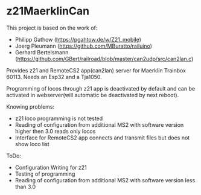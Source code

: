 # z21MaerklinCan

This project is based on the work of:
- Philipp Gathow (https://pgahtow.de/w/Z21_mobile)
- Joerg Pleumann (https://github.com/MBuratto/railuino)
- Gerhard Bertelsmann (https://github.com/GBert/railroad/blob/master/can2udp/src/can2lan.c)

Provides z21 and RemoteCS2 app(can2lan) server for Maerklin Trainbox 60113. Needs an Esp32 and a Tja1050.

Programming of locos through z21 app is deactivated by default and can be activated in webserver(will automatic be deactivated by next reboot).

Knowing problems:
- z21 loco programming is not tested
- Reading of configuration from additional MS2 with software version higher then 3.0 reads only locos
- Interface for RemoteCS2 app connects and transmit files but does not show loco list

ToDo:
- Configuration Writing for z21
- Testing of programming
- Reading of configuration from additional MS2 with software version less than 3.0
